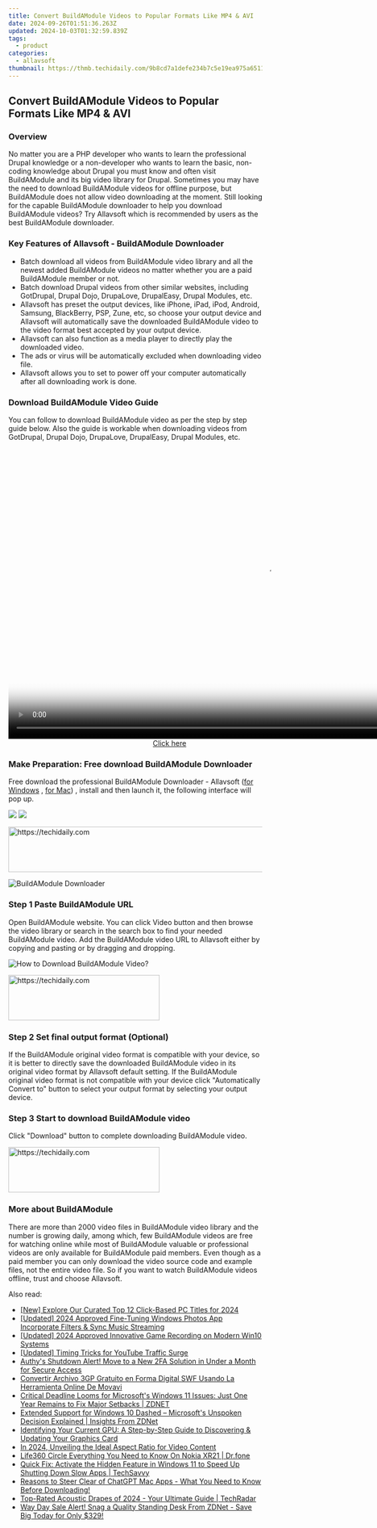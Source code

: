 ```yaml
---
title: Convert BuildAModule Videos to Popular Formats Like MP4 & AVI
date: 2024-09-26T01:51:36.263Z
updated: 2024-10-03T01:32:59.839Z
tags:
  - product
categories:
  - allavsoft
thumbnail: https://thmb.techidaily.com/9b8cd7a1defe234b7c5e19ea975a65111eb68a7f947172e793fdb9bfe98621fe.jpg
---
```


## Convert BuildAModule Videos to Popular Formats Like MP4 & AVI

### Overview

No matter you are a PHP developer who wants to learn the professional Drupal knowledge or a non-developer who wants to learn the basic, non-coding knowledge about Drupal you must know and often visit BuildAModule and its big video library for Drupal. Sometimes you may have the need to download BuildAModule videos for offline purpose, but BuildAModule does not allow video downloading at the moment. Still looking for the capable BuildAModule downloader to help you download BuildAModule videos? Try Allavsoft which is recommended by users as the best BuildAModule downloader.

### Key Features of Allavsoft - BuildAModule Downloader

* Batch download all videos from BuildAModule video library and all the newest added BuildAModule videos no matter whether you are a paid BuildAModule member or not.
* Batch download Drupal videos from other similar websites, including GotDrupal, Drupal Dojo, DrupaLove, DrupalEasy, Drupal Modules, etc.
* Allavsoft has preset the output devices, like iPhone, iPad, iPod, Android, Samsung, BlackBerry, PSP, Zune, etc, so choose your output device and Allavsoft will automatically save the downloaded BuildAModule video to the video format best accepted by your output device.
* Allavsoft can also function as a media player to directly play the downloaded video.
* The ads or virus will be automatically excluded when downloading video file.
* Allavsoft allows you to set to power off your computer automatically after all downloading work is done.

### Download BuildAModule Video Guide

You can follow to download BuildAModule video as per the step by step guide below. Also the guide is workable when downloading videos from GotDrupal, Drupal Dojo, DrupaLove, DrupalEasy, Drupal Modules, etc.

<!-- affiliate ads begin -->
<span id="1155462">
					<video width="1024" height="576" style="cursor:pointer"
           poster="//a.impactradius-go.com/display-clicktoplayimage/1155462.png"
           onclick="if(!this.playClicked){this.play();this.setAttribute('controls',true);this.playClicked=true;}">
	   <source src="//a.impactradius-go.com/display-ad/14559-1155462">
	   <img src="//a.impactradius-go.com/display-clicktoplayimage/1155462.png" style="border: none; height: 100%; width: 100%; object-fit: contain">
	</video>
	<div style="width:640px;text-align:center"><a href="javascript:window.open(decodeURIComponent('https%3A%2F%2Fpropmoneyinc.pxf.io%2Fc%2F5597632%2F1155462%2F14559'), '_blank');void(0);">Click here</a></div>
</span>
<img height="0" width="0" src="https://imp.pxf.io/i/5597632/1155462/14559" style="position:absolute;visibility:hidden;" border="0" />
<!-- affiliate ads end -->

### Make Preparation: Free download BuildAModule Downloader

Free download the professional BuildAModule Downloader - Allavsoft ([for Windows](https://tools.techidaily.com/allavsoft/products/) , [for Mac](https://tools.techidaily.com/allavsoft/products/)) , install and then launch it, the following interface will pop up.

[![](https://www.allavsoft.com/how-to/../images/how-to/free-download-win.jpg)](https://tools.techidaily.com/allavsoft/products/) [![](https://www.allavsoft.com/how-to/../images/how-to/free-download-mac.jpg)](https://tools.techidaily.com/allavsoft/products/)

<!-- affiliate ads begin -->
<a href="https://appsumo.8odi.net/c/5597632/2068433/7443" target="_top" id="2068433">
  <img src="//a.impactradius-go.com/display-ad/7443-2068433" border="0" alt="https://techidaily.com" width="728" height="90"/>
</a>
<img height="0" width="0" src="https://appsumo.8odi.net/i/5597632/2068433/7443" style="position:absolute;visibility:hidden;" border="0" />
<!-- affiliate ads end -->

![BuildAModule Downloader](https://www.allavsoft.com/how-to/../images/allavsoft/screen-shot-600.jpg)

### Step 1 Paste BuildAModule URL

Open BuildAModule website. You can click Video button and then browse the video library or search in the search box to find your needed BuildAModule video. Add the BuildAModule video URL to Allavsoft either by copying and pasting or by dragging and dropping.

![How to Download BuildAModule Video?](https://www.allavsoft.com/how-to/../images/how-to/download-rtmp-video/download-rtmp-video.jpg)

<!-- affiliate ads begin -->
<a href="https://malaysia-healthcare-travel-council.pxf.io/c/5597632/1557742/17382" target="_top" id="1557742">
  <img src="//a.impactradius-go.com/display-ad/17382-1557742" border="0" alt="https://techidaily.com" width="300" height="90"/>
</a>
<img height="0" width="0" src="https://malaysia-healthcare-travel-council.pxf.io/i/5597632/1557742/17382" style="position:absolute;visibility:hidden;" border="0" />
<!-- affiliate ads end -->

### Step 2 Set final output format (Optional)

If the BuildAModule original video format is compatible with your device, so it is better to directly save the downloaded BuildAModule video in its original video format by Allavsoft default setting. If the BuildAModule original video format is not compatible with your device click "Automatically Convert to" button to select your output format by selecting your output device.

### Step 3 Start to download BuildAModule video

Click "Download" button to complete downloading BuildAModule video.

<!-- affiliate ads begin -->
<a href="https://review-au.sjv.io/c/5597632/2098704/14409" target="_top" id="2098704">
  <img src="//a.impactradius-go.com/display-ad/14409-2098704" border="0" alt="https://techidaily.com" width="300" height="90"/>
</a>
<img height="0" width="0" src="https://review-au.sjv.io/i/5597632/2098704/14409" style="position:absolute;visibility:hidden;" border="0" />
<!-- affiliate ads end -->

### More about BuildAModule

There are more than 2000 video files in BuildAModule video library and the number is growing daily, among which, few BuildAModule videos are free for watching online while most of BuildAModule valuable or professional videos are only available for BuildAModule paid members. Even though as a paid member you can only download the video source code and example files, not the entire video file. So if you want to watch BuildAModule videos offline, trust and choose Allavsoft.

<ins class="adsbygoogle"
     style="display:block"
     data-ad-format="autorelaxed"
     data-ad-client="ca-pub-7571918770474297"
     data-ad-slot="1223367746"></ins>

<ins class="adsbygoogle"
     style="display:block"
     data-ad-client="ca-pub-7571918770474297"
     data-ad-slot="8358498916"
     data-ad-format="auto"
     data-full-width-responsive="true"></ins>

<span class="atpl-alsoreadstyle">Also read:</span>
<div><ul>
<li><a href="https://screen-activity-recording.techidaily.com/new-explore-our-curated-top-12-click-based-pc-titles-for-2024/"><u>[New] Explore Our Curated Top 12 Click-Based PC Titles for 2024</u></a></li>
<li><a href="https://fox-blue.techidaily.com/updated-2024-approved-fine-tuning-windows-photos-app-incorporate-filters-and-sync-music-streaming/"><u>[Updated] 2024 Approved Fine-Tuning Windows Photos App Incorporate Filters & Sync Music Streaming</u></a></li>
<li><a href="https://video-screen-grab.techidaily.com/updated-2024-approved-innovative-game-recording-on-modern-win10-systems/"><u>[Updated] 2024 Approved Innovative Game Recording on Modern Win10 Systems</u></a></li>
<li><a href="https://facebook-video-footage.techidaily.com/updated-timing-tricks-for-youtube-traffic-surge/"><u>[Updated] Timing Tricks for YouTube Traffic Surge</u></a></li>
<li><a href="https://win-docs.techidaily.com/authys-shutdown-alert-move-to-a-new-2fa-solution-in-under-a-month-for-secure-access/"><u>Authy's Shutdown Alert! Move to a New 2FA Solution in Under a Month for Secure Access</u></a></li>
<li><a href="https://win-howtos.techidaily.com/convertir-archivo-3gp-gratuito-en-forma-digital-swf-usando-la-herramienta-online-de-movavi/"><u>Convertir Archivo 3GP Gratuito en Forma Digital SWF Usando La Herramienta Online De Movavi</u></a></li>
<li><a href="https://win-docs.techidaily.com/critical-deadline-looms-for-microsofts-windows-11-issues-just-one-year-remains-to-fix-major-setbacks-zdnet/"><u>Critical Deadline Looms for Microsoft's Windows 11 Issues: Just One Year Remains to Fix Major Setbacks | ZDNET</u></a></li>
<li><a href="https://win-docs.techidaily.com/extended-support-for-windows-10-dashed-microsofts-unspoken-decision-explained-insights-from-zdnet/"><u>Extended Support for Windows 10 Dashed – Microsoft's Unspoken Decision Explained | Insights From ZDNet</u></a></li>
<li><a href="https://win-docs.techidaily.com/identifying-your-current-gpu-a-step-by-step-guide-to-discovering-and-updating-your-graphics-card/"><u>Identifying Your Current GPU: A Step-by-Step Guide to Discovering & Updating Your Graphics Card</u></a></li>
<li><a href="https://some-skills.techidaily.com/in-2024-unveiling-the-ideal-aspect-ratio-for-video-content/"><u>In 2024, Unveiling the Ideal Aspect Ratio for Video Content</u></a></li>
<li><a href="https://fake-location.techidaily.com/life360-circle-everything-you-need-to-know-on-nokia-xr21-drfone-by-drfone-virtual-android/"><u>Life360 Circle Everything You Need to Know On Nokia XR21 | Dr.fone</u></a></li>
<li><a href="https://win-docs.techidaily.com/quick-fix-activate-the-hidden-feature-in-windows-11-to-speed-up-shutting-down-slow-apps-techsavvy/"><u>Quick Fix: Activate the Hidden Feature in Windows 11 to Speed Up Shutting Down Slow Apps | TechSavvy</u></a></li>
<li><a href="https://tech-hub.techidaily.com/1721989949857-reasons-to-steer-clear-of-chatgpt-mac-apps-what-you-need-to-know-before-downloading/"><u>Reasons to Steer Clear of ChatGPT Mac Apps - What You Need to Know Before Downloading!</u></a></li>
<li><a href="https://win-docs.techidaily.com/top-rated-acoustic-drapes-of-2024-your-ultimate-guide-techradar/"><u>Top-Rated Acoustic Drapes of 2024 - Your Ultimate Guide | TechRadar</u></a></li>
<li><a href="https://win-docs.techidaily.com/way-day-sale-alert-snag-a-quality-standing-desk-from-zdnet-save-big-today-for-only-329/"><u>Way Day Sale Alert! Snag a Quality Standing Desk From ZDNet - Save Big Today for Only $329!</u></a></li>
</ul></div>


